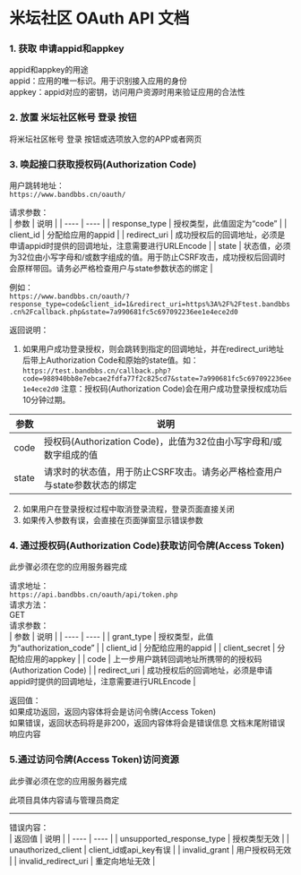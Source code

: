 # 米坛社区 OAuth API 文档

### 1. 获取 申请appid和appkey

appid和appkey的用途  
appid：应用的唯一标识。用于识别接入应用的身份  
appkey：appid对应的密钥，访问用户资源时用来验证应用的合法性  

### 2. 放置 米坛社区帐号 登录 按钮

将米坛社区帐号 登录 按钮或选项放入您的APP或者网页  

### 3. 唤起接口获取授权码(Authorization Code)

用户跳转地址：  
```https://www.bandbbs.cn/oauth/```  

请求参数：  
|  参数   | 说明  |
|  ----  | ----  |
| response_type  | 授权类型，此值固定为“code” |
| client_id  | 分配给应用的appid |
| redirect_uri  | 成功授权后的回调地址，必须是申请appid时提供的回调地址，注意需要进行URLEncode |
| state  | 状态值，必须为32位由小写字母和/或数字组成的值。用于防止CSRF攻击，成功授权后回调时会原样带回。请务必严格检查用户与state参数状态的绑定 |

例如：  
```https://www.bandbbs.cn/oauth/?response_type=code&client_id=1&redirect_uri=https%3A%2F%2Ftest.bandbbs.cn%2Fcallback.php&state=7a990681fc5c697092236ee1e4ece2d0```  

返回说明：  
1. 如果用户成功登录授权，则会跳转到指定的回调地址，并在redirect_uri地址后带上Authorization Code和原始的state值。如：  
```https://test.bandbbs.cn/callback.php?code=988940bb8e7ebcae2fdfa77f2c825cd7&state=7a990681fc5c697092236ee1e4ece2d0```
注意：授权码(Authorization Code)会在用户成功登录授权成功后10分钟过期。  

|  参数   | 说明  |
|  ----  | ----  |
| code  | 授权码(Authorization Code)，此值为32位由小写字母和/或数字组成的值 |
| state  | 请求时的状态值，用于防止CSRF攻击。请务必严格检查用户与state参数状态的绑定|

2. 如果用户在登录授权过程中取消登录流程，登录页面直接关闭  
3. 如果传入参数有误，会直接在页面弹窗显示错误参数  

### 4. 通过授权码(Authorization Code)获取访问令牌(Access Token)

此步骤必须在您的应用服务器完成

请求地址：  
```https://api.bandbbs.cn/oauth/api/token.php```  
请求方法：  
GET  
请求参数：  
|  参数   | 说明  |
|  ----  | ----  |
| grant_type  | 授权类型，此值为“authorization_code” |
| client_id  | 分配给应用的appid |
| client_secret  | 分配给应用的appkey |
| code  | 上一步用户跳转回调地址所携带的的授权码(Authorization Code) |
| redirect_uri  | 成功授权后的回调地址，必须是申请appid时提供的回调地址，注意需要进行URLEncode |


返回值：  
如果成功返回，返回内容体将会是访问令牌(Access Token)  
如果错误，返回状态码将是非200，返回内容体将会是错误信息 文档末尾附错误响应内容

### 5.通过访问令牌(Access Token)访问资源  

此步骤必须在您的应用服务器完成

此项目具体内容请与管理员商定  



------------------------------------------------

错误内容：  
|  返回值   | 说明  |
|  ----  | ----  |
| unsupported_response_type  | 授权类型无效 |
| unauthorized_client  | client_id或api_key有误 |
| invalid_grant  | 用户授权码无效 |
| invalid_redirect_uri  | 重定向地址无效 |
